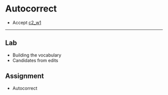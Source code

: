 # Autocorrect

- Accept [c2_w1]()

---

## Lab

- Building the vocabulary
- Candidates from edits


## Assignment

- Autocorrect